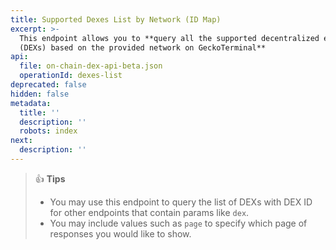 ```yaml
---
title: Supported Dexes List by Network (ID Map)
excerpt: >-
  This endpoint allows you to **query all the supported decentralized exchanges
  (DEXs) based on the provided network on GeckoTerminal**
api:
  file: on-chain-dex-api-beta.json
  operationId: dexes-list
deprecated: false
hidden: false
metadata:
  title: ''
  description: ''
  robots: index
next:
  description: ''
---
```

> 👍 **Tips**
>
> * You may use this endpoint to query the list of DEXs with DEX ID for other endpoints that contain params like `dex`.
> * You may include values such as `page` to specify which page of responses you would like to show.
